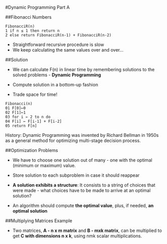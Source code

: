 #Dynamic Programming Part A

##Fibonacci Numbers

```
FibonacciR(n)
1 if n ≤ 1 then return n
2 else return FibonacciR(n-1) + FibonacciR(n-2)
```
- Straightforward recursive procedure is slow
- We keep calculating the same values over and over... 

##Solution

- We can calculate F(n) in linear time by remembering solutions to the solved problems - **Dynamic Programming**

- Compute solution in a bottom-up fashion

- Trade space for time! 

```
Fibonacci(n)
01 F[0]←0
02 F[1]←1
03 for i ← 2 to n do
04 F[i] ← F[i-1] + F[i-2]
05 return F[n] 
```

History: Dynamic Programming was invented by Richard Bellman in 1950s as a general method for optimizing multi-stage decision process.

##Optimization Problems

- We have to choose one solution out of many - one with the optimal (minimum or maximum) value.
- Store solution to each subproblem in case it should reappear

- **A solution exhibits a structure**: It consists to a string of choices that were made - what choices have to be made to arrive at an optimal solution?

- An algorithm should compute **the optimal value**, plus, if needed, **an optimal solution**

##Multiplying Matrices Example

- Two matrices, **A - n x m matrix** and **B - mxk matrix**, can be multiplied to get **C with dimensions n x k**, using nmk scalar multiplications.
